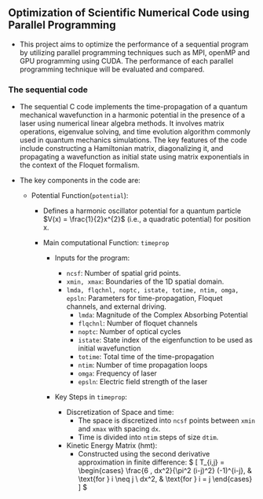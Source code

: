 ## Optimization of Scientific Numerical Code using Parallel Programming

* This project aims to optimize the performance of a sequential program by utilizing parallel programming techniques such as MPI, openMP and GPU programming using CUDA. The performance of each parallel programming technique will be evaluated and compared.

### The sequential code
* The sequential C code implements the time-propagation of a quantum mechanical wavefunction in a harmonic potential in the presence of a laser using numerical linear algebra methods. It involves matrix operations, eigenvalue solving, and time evolution algorithm commonly used in quantum mechanics simulations. The key features of the code include constructing a Hamiltonian matrix, diagonalizing it, and propagating a wavefunction as initial state using matrix exponentials in the context of the Floquet formalism.

* The key components in the code are:
  * Potential Function(`potential`):
    * Defines a harmonic oscillator potential for a quantum particle $V(x) = \frac{1}{2}x^{2}$ (i.e., a quadratic potential) for position x.

    * Main computational Function: `timeprop`
      * Inputs for the program:
        * `ncsf`: Number of spatial grid points.
        * `xmin, xmax`: Boundaries of the 1D spatial domain.
        * `lmda, flqchnl, noptc, istate, totime, ntim, omga, epsln`: Parameters for time-propagation, Floquet channels, and external driving.
          * `lmda`: Magnitude of the Complex Absorbing Potential
          * `flqchnl`: Number of floquet channels
          * `noptc`: Number of optical cycles
          * `istate`: State index of the eigenfunction to be used as initial wavefunction
          * `totime`: Total time of the time-propagation
          * `ntim`: Number of time propagation loops
          * `omga`: Frequency of laser
          * `epsln`: Electric field strength of the laser 

      * Key Steps in `timeprop`:
        * Discretization of Space and time: 
          * The space is discretized into `ncsf` points between `xmin` and `xmax` with spacing `dx`.
          * Time is divided into `ntim` steps of size `dtim`.
        * Kinetic Energy Matrix (hmt):
          * Constructed using the second derivative approximation in finite difference: 
          $ \[ T_{i,j} = 
          \begin{cases} 
          \frac{6 \, dx^2}{\pi^2 (i-j)^2} (-1)^{i-j}, & \text{for } i \neq j \\
          dx^2, & \text{for } i = j
          \end{cases}
          \] $